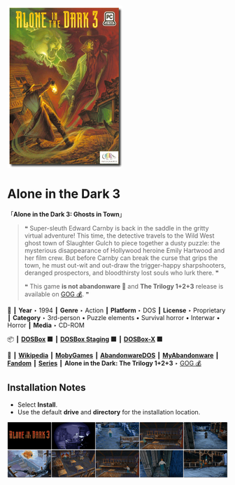 ![](Thumbnail.png "application-thumbnail")

# Alone in the Dark 3

「**Alone in the Dark 3: Ghosts in Town**」

> ❝ Super-sleuth Edward Carnby is back in the saddle in the gritty virtual adventure! This time, the detective travels to the Wild West ghost town of Slaughter Gulch to piece together a dusty puzzle: the mysterious disappearance of Hollywood heroine Emily Hartwood and her film crew. But before Carnby can break the curse that grips the town, he must out-wit and out-draw the trigger-happy sharpshooters, deranged prospectors, and bloodthirsty lost souls who lurk there. ❞
>
> ❝ This game **is not abandonware 🚫** and **The Trilogy 1+2+3** release is available on [GOG 💰](https://www.gog.com/en/game/alone_in_the_dark_the_trilogy_123). ❞
>

📌 ┃ **Year** ‣ 1994 ┃ **Genre** ‣ Action ┃ **Platform** ‣ DOS ┃ **License** ‣ Proprietary ┃ **Category** ‣ 3rd-person • Puzzle elements • Survival horror • Interwar • Horror ┃ **Media** ‣ CD-ROM 

📦 ┃ **[DOSBox](https://www.dosbox.com/) 🟩** ┃ **[DOSBox Staging](https://dosbox-staging.github.io/) 🟩** ┃ **[DOSBox-X](https://dosbox-x.com/) 🟩** 

📎 ┃ **[Wikipedia](https://en.wikipedia.org/wiki/Alone_in_the_Dark_3)** ┃ **[MobyGames](https://www.mobygames.com/game/908/alone-in-the-dark-3/)** ┃ **[AbandonwareDOS](https://www.abandonwaredos.com/abandonware-game.php?abandonware=Alone+in+the+Dark+3&gid=2325)** ┃ **[MyAbandonware](https://www.myabandonware.com/game/alone-in-the-dark-3-2y6)** ┃ **[Fandom](https://aloneinthedark.fandom.com/wiki/Alone_in_the_Dark_3)** ┃ **[Series](https://en.wikipedia.org/wiki/Alone_in_the_Dark)** ┃ **Alone in the Dark: The Trilogy 1+2+3** ‣ [GOG 💰](https://www.gog.com/en/game/alone_in_the_dark_the_trilogy_123) 

## Installation Notes
- Select **Install**.
- Use the default **drive** and **directory** for the installation location.

![](Montage.png "Alone in the Dark 3")

